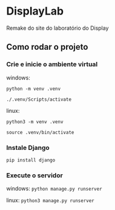 # DisplayLab
Remake do site do laboratório do Display



## Como rodar o projeto
### Crie e inicie o ambiente virtual
windows:

`python -m venv .venv`

`./.venv/Scripts/activate`

linux: 

`python3 -m venv .venv`

`source .venv/bin/activate`

### Instale Django
`pip install django`

### Execute o servidor
windows: `python manage.py runserver`

linux: `python3 manage.py runserver`


